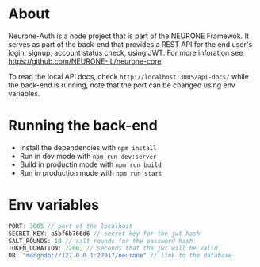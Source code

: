 # About

Neurone-Auth is a node project that is part of the NEURONE Framewok. It serves as part of the back-end that provides a REST API for the end user's login, signup, account status check, using JWT. For more inforation see https://github.com/NEURONE-IL/neurone-core

To read the local API docs, check `http://localhost:3005/api-docs/` while the back-end is running, note that the port can be changed using env variables.

# Running the back-end

* Install the dependencies with `npm install`
* Run in dev mode with `npm run dev:server`
* Build in productin mode with `npm run build`
* Run in production mode with `npm run start`

# Env variables
```js
PORT: 3005 // port of the localhost
SECRET_KEY: a5bf6b766d6 // secret key for the jwt hash
SALT_ROUNDS: 10 // salt rounds for the password hash
TOKEN_DURATION: 7200, // seconds that the jwt will be valid
DB: "mongodb://127.0.0.1:27017/neurone" // link to the database
```